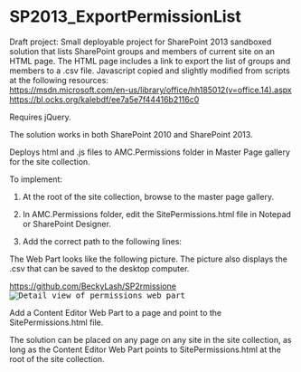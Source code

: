 

# SP2013_ExportPermissionList
Draft project: Small deployable project for SharePoint 2013 sandboxed solution that lists SharePoint groups and members of current site on an HTML page. 
The HTML page includes a link to export the list of groups and members to a .csv file. Javascript copied and slightly modified from scripts at the following resources:<br>
https://msdn.microsoft.com/en-us/library/office/hh185012(v=office.14).aspx <br>
https://bl.ocks.org/kalebdf/ee7a5e7f44416b2116c0

Requires jQuery.

The solution works in both SharePoint 2010 and SharePoint 2013. 

Deploys html and .js files to AMC.Permissions folder in Master Page gallery for the site collection. 

To implement:

1. At the root of the site collection, browse to the master page gallery. 

2. In AMC.Permissions folder, edit the SitePermissions.html file in Notepad or SharePoint Designer. 

3. Add the correct path to the following lines:

<link rel="stylesheet" type="text/css" href="http://mydomain/sites/mysite/_catalogs/masterpage/AMC.permissions/css/permissionslist.css"><script language="javascript" src="http://mydomain/sites/mysite/_catalogs/masterpage/AMC.permissions/js/jquery-1.11.2.min" type="text/javascript"></script>
<script language="javascript" src="http://mydomain/sites/mysite/_catalogs/masterpage/AMC.permissions/js/SitePermissions.js" type="text/javascript"></script>

The Web Part looks like the following picture. The picture also displays the .csv that can be saved to the desktop computer.

https://github.com/BeckyLash/SP2rmissione
<kbd>
![Detail view of permissions web part](/mdimages/permoverview.PNG?raw=true "Detail view of permissions web part
")
</kbd>

Add a Content Editor Web Part to a page and point to the SitePermissions.html file.

The solution can be placed on any page on any site in the site collection, as long as the Content Editor Web Part points to SitePermissions.html at the root of the site collection.
